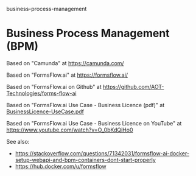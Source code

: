business-process-management
# Business Process Management (BPM)

Based on "Camunda" at https://camunda.com/

Based on "FormsFlow.ai" at https://formsflow.ai/

Based on "FormsFlow.ai on Github" at https://github.com/AOT-Technologies/forms-flow-ai

Based on "FormsFlow.ai Use Case - Business Licence (pdf)" at [BusinessLicence-UseCase.pdf](https://github.com/vanHeemstraSystems/business-process-management/files/10767280/BusinessLicence-UseCase.pdf)

Based on "FormsFlow.ai Use Case - Business Licence on YouTube" at https://www.youtube.com/watch?v=O_0bKdQiHo0

See also:

- https://stackoverflow.com/questions/71342031/formsflow-ai-docker-setup-webapi-and-bpm-containers-dont-start-properly
- https://hub.docker.com/u/formsflow
